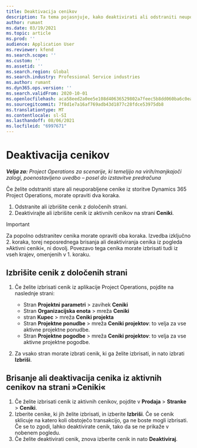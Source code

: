 ```yaml
---
title: Deaktivacija cenikov
description: Ta tema pojasnjuje, kako deaktivirati ali odstraniti neuporabljene ali stare cenike.
author: rumant
ms.date: 03/19/2021
ms.topic: article
ms.prod: ''
audience: Application User
ms.reviewer: kfend
ms.search.scope: ''
ms.custom: ''
ms.assetid: ''
ms.search.region: Global
ms.search.industry: Professional Service industries
ms.author: rumant
ms.dyn365.ops.version: ''
ms.search.validFrom: 2020-10-01
ms.openlocfilehash: aca58eed2a0ee5e108d40636529802a7feec5b8dd060ba6c0eabc6d0b92b2e2f
ms.sourcegitcommit: 7f8d1e7a16af769adb43d1877c28fdce53975db8
ms.translationtype: MT
ms.contentlocale: sl-SI
ms.lasthandoff: 08/06/2021
ms.locfileid: "6997671"
---
```

# <a name="deactivate-price-lists"></a>Deaktivacija cenikov 

_**Velja za:** Project Operations za scenarije, ki temeljijo na virih/manjkajoči zalogi, poenostavljeno uvedbo – posel do izstavitve predračuna_

Če želite odstraniti stare ali neuporabljene cenike iz storitve Dynamics 365 Project Operations, morate opraviti dva koraka. 

1. Odstranite ali izbrišite cenik z določenih strani.
2. Deaktivirajte ali izbrišite cenik iz aktivnih cenikov na strani **Ceniki**.

>[!IMPORTANT]
> Za popolno odstranitev cenika morate opraviti oba koraka. Izvedba izključno 2. koraka, torej neposrednega brisanja ali deaktiviranja cenika iz pogleda »Aktivni ceniki«, ni dovolj. Povezavo tega cenika morate izbrisati tudi iz vseh krajev, omenjenih v 1. koraku.

## <a name="delete-the-price-list-from-specific-pages"></a>Izbrišite cenik z določenih strani
1. Če želite izbrisati cenik iz aplikacije Project Operations, pojdite na naslednje strani:  

      - Stran **Projektni parametri** > zavihek **Ceniki**
      - Stran **Organizacijska enota** > mreža **Ceniki**
      - stran **Kupec** > mreža **Ceniki projekta**
      - Stran **Projektne ponudbe** > mreža **Ceniki projektov**: to velja za vse aktivne projektne ponudbe.
      - Stran **Projektne pogodbe** > mreža **Ceniki projektov**: to velja za vse aktivne projektne pogodbe.

 2. Za vsako stran morate izbrati cenik, ki ga želite izbrisati, in nato izbrati **Izbriši**. 
 
## <a name="delete-or-deactivate-the-price-list-from-the-price-lists-page"></a>Brisanje ali deaktivacija cenika iz aktivnih cenikov na strani »Ceniki«
 
1. Če želite izbrisati cenik iz aktivnih cenikov, pojdite v **Prodaja** > **Stranke** > **Ceniki**. 
2. Izberite cenike, ki jih želite izbrisati, in izberite **Izbriši**. Če se cenik sklicuje na katero koli obstoječo transakcijo, ga ne boste mogli izbrisati. Če se to zgodi, lahko deaktivirate cenik, tako da se ne prikaže v nobenem pogledu. 
3. Če želite deaktivirati cenik, znova izberite cenik in nato **Deaktiviraj**.   

